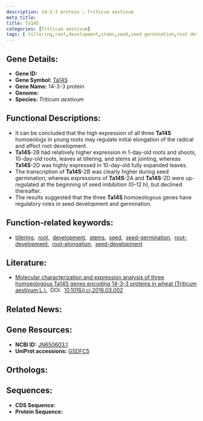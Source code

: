 ```yaml
---
description: 14-3-3 protein ; Triticum aestivum
meta_title:
title: Ta14S
categories: [Triticum aestivum]
tags: [ tillering,root,development,stems,seed,seed germination,root development,root elongation,seed development ]
---
```


## Gene Details:
- **Gene ID:** []()
- **Gene Symbol:** <u>Ta14S</u>
- **Gene Name:** 14-3-3 protein
- **Genome:** 
- **Species:** *Triticum aestivum*

## Functional Descriptions:
   - It can be concluded that the high expression of all three **Ta14S** homoeologs in young roots may regulate initial elongation of the radical and affect root development.
   - **Ta14S**-2B had relatively higher expression in 1-day-old roots and shoots, 10-day-old roots, leaves at tillering, and stems at jointing, whereas **Ta14S**-2D was highly expressed in 10-day-old fully expanded leaves.
   - The transcription of **Ta14S**-2B was clearly higher during seed germination, whereas expressions of **Ta14S**-2A and **Ta14S**-2D were up-regulated at the beginning of seed imbibition (0–12 h), but declined thereafter.
   - The results suggested that the three **Ta14S** homoeologous genes have regulatory roles in seed development and germination.

## Function-related keywords:
   - [tillering](/tags/tillering/),&nbsp;&nbsp;[root](/tags/root/),&nbsp;&nbsp;[development](/tags/development/),&nbsp;&nbsp;[stems](/tags/stems/),&nbsp;&nbsp;[seed](/tags/seed/),&nbsp;&nbsp;[seed-germination](/tags/seed-germination/),&nbsp;&nbsp;[root-development](/tags/root-development/),&nbsp;&nbsp;[root-elongation](/tags/root-elongation/),&nbsp;&nbsp;[seed-development](/tags/seed-development/)

## Literature:
   - [Molecular characterization and expression analysis of three homoeologous Ta14S genes encoding 14-3-3 proteins in wheat (Triticum aestivum L.).](https://www.doi.org/10.1016/j.cj.2016.03.002)&nbsp;&nbsp;DOI:&nbsp;&nbsp;[10.1016/j.cj.2016.03.002](https://www.doi.org/10.1016/j.cj.2016.03.002)

## Related News:

## Gene Resources:
- **NCBI ID:**  [JN650603.1](https://www.ncbi.nlm.nih.gov/search/all/?term=JN650603.1)
- **UniProt accessions:**  [G5DFC5](https://www.uniprot.org/uniprotkb/G5DFC5/entry)

## Orthologs:

## Sequences:
- **CDS Sequence:**
- **Protein Sequence:**
